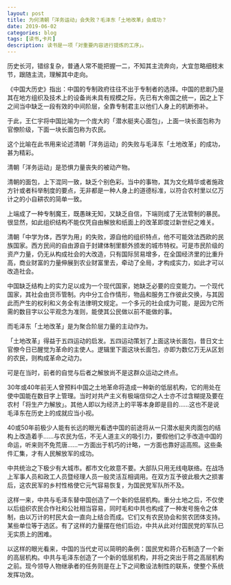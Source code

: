 ```yaml
---
layout: post
title: 为何清朝「洋务运动」会失败？毛泽东「土地改革」会成功？
date: 2019-06-02
categories: blog
tags: [读书,卡片]
description: 读书是一项「对重要内容进行提炼的工序」。
---
```



历史长河，错综复杂，普通人常不能把握一二，不知其主流奔向，大宜忽略细枝末节，跟随主流，理解其中走向。

《中国大历史》指出：中国的专制政府往往不出于专制者的选择。中国的悲剧乃是其在地方组织及技术上的设备尚未具有规模之际，先已有大帝国之统一，因之上下之间当中缺乏一段有效的中间阶层，全靠专制君主以他们人身上的机断弥补。

于此，王仁宇将中国比喻为一个庞大的「潜水艇夹心面包」，上面一块长面包称为官僚阶级，下面一块长面包称为农民。

这个比喻在此书用来论述清朝「洋务运动」的失败与毛泽东「土地改革」的成功，甚为精彩。

清朝「洋务运动」是恐惧力量丧失的被动产物。

清朝的面包，上下混同一致，缺乏个别色彩。当中的事物，其为文化精华或者施政方针或者科举制度的要点，无非都是一种人身上的道德标准，以符合农村里以亿万计之的小自耕农的简单一致。

上端成了一种专制魔王，既愚昧无知，又缺乏自信，下端则成了无法管制的暴民。很显然，如此组织结构不能仅凭自由解放和纸面上的改革即度过新世纪之难关。

清朝「中学为体，西学为用」的失败，源自他的组织特点，他不可能效法西欧的民族国家。西方民间的自由源自于封建体制里额外颁发的城市特权。可是市民阶级的资产力量，仍无从构成社会的大改造，只有国际贸易增多，在全国经济里的比重升高，商业财富的力量伸展到农业财富里去，牵动了全局，才构成实力，如此才可以改造社会。

中国缺乏结构上的实力足以成为一个现代国家，她缺乏必要的应变能力。一个现代国家，其社会由货币管制。内中分工合作情形，物品和服务工作彼此交换，与其因此而产生的权利和义务全有法律明文规定。一个多元的社会成为可能，是因为它所需的数目字以公平观念为准则，能使其公民做以前不能做的事。

而毛泽东「土地改革」是为聚合阶层力量的主动作为。

「土地改革」得益于五四运动的启发。五四运动策划了上面这块长面包，昔日文士官僚今日已醒觉为革命的主使人。逻辑里下面这块长面包，亦即为数亿万无从区划的农民，则构成革命之动力。

可是在当时，前者的自觉与后者之解放尚不是这群众运动之终点。

30年或40年前无人曾预料中国之土地革命将造成一种新的低层机构，它的用处在使中国能在数目字上管理。当时对共产主义有极端信仰之人士亦不过含糊提及要在农村「将生产力解放」。其他人即以为经济上的平等本身即是目的……这也不是说毛泽东在历史上的成就应当小视。

40或50年前极少人能有长远的眼光看透中国的前途将从一只潜水艇夹肉面包的结构上改造着手……与农民为伍，不无人道主义的吸引力，要假他们之手改造中国的命运，听来则不免荒唐……一方面出于机巧的计略，一方面也靠好运高照。这些条件汇集，才有人民解放军的成功。

中共统治之下极少有大城市。都市文化故意不要。大部队只用无线电联络。在战场上军事人员和政工人员暨经理人员一般灵活互相调用。在双方互予彼此极大之损害后，这农民军的乡村性格使它元气容易恢复，为国民党军队所不及。

这样一来，中共与毛泽东替中国创造了一个新的低层机构。重分土地之后，不仅使以后组织农民合作社和公社相当容易，同时毛和中共也构成了一种发号施令之体制，由以万计的村民大会一直向上结合而成。它们又有农民协会和贫农团体支持。某些单位等于选区。有了这样的力量摆在他们后边，中共从此对付国民党的军队已无实质上的困难。

以这样的眼光看来，中国的当代史可以简明的条例：国民党和蒋介石制造了一个新的高层机构。中共与毛泽东创造了一个新的低层机构，并将之突出于蒋之高层机构之前。现今领导人物继承者的任务则是在上下之间敷设法制性的联系，使整个系统发挥功效。 